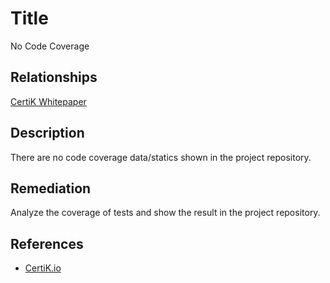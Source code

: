 # Title 
No Code Coverage

## Relationships 
[CertiK Whitepaper](https://certik.foundation/whitepaper)

## Description 
There are no code coverage data/statics shown in the project repository.

## Remediation
Analyze the coverage of tests and show the result in the project repository.

## References 
* [CertiK.io](https://certik.io)
